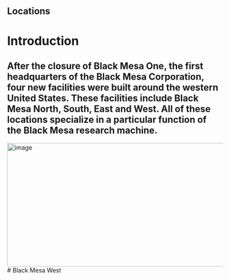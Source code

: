 
## Locations

# Introduction

After the closure of Black Mesa One, the first headquarters of the Black Mesa Corporation, four new facilities were built around the western United States. These facilities include Black Mesa North, South, East and West. All of these locations specialize in a particular function of the Black Mesa research machine. 
-- 
<img width="1440" height="288" alt="image" src="https://github.com/user-attachments/assets/ecde065f-cab0-4050-98ee-be03df9eb91e" />
# Black Mesa West
